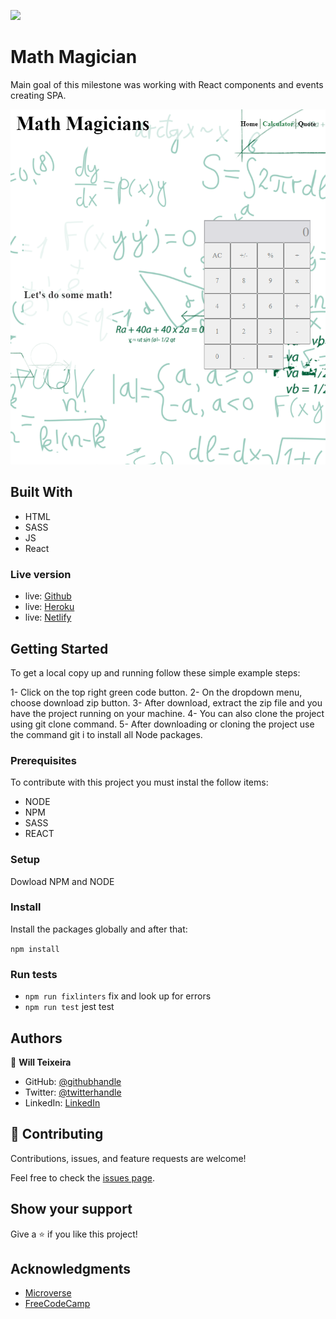 ![](https://img.shields.io/badge/Microverse-blueviolet)

# Math Magician

Main goal of this milestone was working with React components and events creating SPA.


![screenshot](./screenshot.png)

## Built With

- HTML
- SASS
- JS
- React

### Live version

- live: [Github](https://iwillteixeira.github.io/math-magicians/)
- live: [Heroku](https://math-will-microverse.herokuapp.com/)
- live: [Netlify](https://math-will-microverse.herokuapp.com/)

## Getting Started

To get a local copy up and running follow these simple example steps:

1- Click on the top right green code button.
2- On the dropdown menu, choose download zip button.
3- After download, extract the zip file and you have the project running on your machine.
4- You can also clone the project using git clone command.
5- After downloading or cloning the project use the command git i to install all Node packages.

### Prerequisites

To contribute with this project you must instal the follow items:

- NODE
- NPM
- SASS
- REACT

### Setup

Dowload NPM and NODE

### Install

Install the packages globally and after that:

`npm install`

### Run tests

- `npm run fixlinters` fix and look up for errors
- `npm run test` jest test

## Authors

👤 **Will Teixeira**

- GitHub: [@githubhandle](https://github.com/iwillteixeira)
- Twitter: [@twitterhandle](https://twitter.com/iwillteixeira)
- LinkedIn: [LinkedIn](https://www.linkedin.com/in/juscelinodev/)

## 🤝 Contributing

Contributions, issues, and feature requests are welcome!

Feel free to check the [issues page](../../issues/).

## Show your support

Give a ⭐️ if you like this project!

## Acknowledgments

- [Microverse](https://www.microverse.com)
- [FreeCodeCamp](https://www.freecodecamp.com)